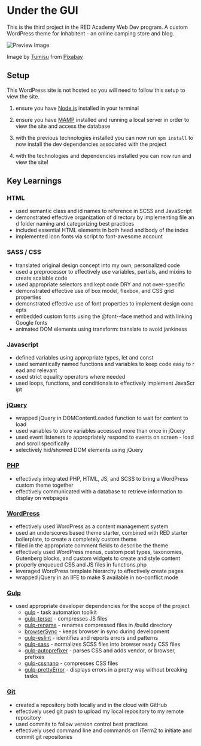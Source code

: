 # Under the GUI

This is the third project in the RED Academy Web Dev program. A custom WordPress theme for Inhabitent - an online camping store and blog.

![Preview Image](https://raw.githubusercontent.com/redacademy/undergui-fall-2019/master/themes/utg-2019/assets/utg-mockup.png?token=ANHOTVFMLXNGDWYGR2BXORK6AURMO)

Image by <a href="https://pixabay.com/users/Tumisu-148124/?utm_source=link-attribution&amp;utm_medium=referral&amp;utm_campaign=image&amp;utm_content=492184">Tumisu</a> from <a href="https://pixabay.com/?utm_source=link-attribution&amp;utm_medium=referral&amp;utm_campaign=image&amp;utm_content=492184">Pixabay</a>

## Setup

This WordPress site is not hosted so you will need to follow this setup to view the site.

1. ensure you have [Node.js](https://nodejs.org/en/) installed in your terminal

2. ensure you have [MAMP](https://www.mamp.info/en/) installed and running a local server in order to view the site and access the database

3. with the previous technologies installed you can now run `npm install` to now install the dev dependencies associated with the project

4. with the technologies and dependencies installed you can now run and view the site!

## Key Learnings

### HTML

- used semantic class and id names to reference in SCSS and JavaScript
- demonstrated effective organization of directory by implementing file and folder naming and categorizing best practices
- included essential HTML elements in both head and body of the index
- implemented icon fonts via script to font-awesome account

### SASS / CSS 

- translated original design concept into my own, personalized code
- used a preprocessor to effectively use variables, partials, and mixins to create scalable code
- used appropriate selectors and kept code DRY and not over-specific
- demonstrated effective use of box model, flexbox, and CSS grid properties
- demonstrated effective use of font properties to implement design concepts
- embedded custom fonts using the @font--face method and with linking Google fonts
- animated DOM elements using transform: translate to avoid jankiness

### Javascript     

- defined variables using appropriate types, let and const
- used semantically named functions and variables to keep code easy to read and relevant
- used strict equality operators where needed
- used loops, functions, and conditionals to effectively implement JavaScript

### [jQuery](https://jquery.com/)

- wrapped jQuery in DOMContentLoaded function to wait for content to load
- used variables to store variables accessed more than once in jQuery
- used event listeners to appropriately respond to events on screen - load and scroll specifically
- selectively hid/showed DOM elements using jQuery

### [PHP](https://www.php.net/)

- effectively integrated PHP, HTML, JS, and SCSS to bring a WordPress custom theme together
- effectively communicated with a database to retrieve information to display on webpages

### [WordPress](https://wordpress.org/)

- effectively used WordPress as a content management system
- used an underscores based theme starter, combined with RED starter boilerplate, to create a completely custom theme
- filled in the appropriate comment fields to describe the theme
- effectively used WordPress menus, custom post types, taxonomies, Gutenberg blocks, and custom widgets to create and style content
- properly enqueued CSS and JS files in functions.php
- leveraged WordPress template hierarchy to effectively create pages
- wrapped jQuery in an IIFE to make \$ available in no-conflict mode

### [Gulp](https://gulpjs.com/)

- used appropriate developer dependencies for the scope of the project
  - [gulp](https://www.npmjs.com/package/gulp) - task automation toolkit
  - [gulp-terser](https://www.npmjs.com/package/gulp-terser) - compresses JS files
  - [gulp-rename](https://www.npmjs.com/package/gulp-rename) - renames compressed files in /build directory
  - [browserSync](https://www.npmjs.com/package/browser-sync) - keeps browser in sync during development
  - [gulp-eslint](https://www.npmjs.com/package/gulp-eslint) - identifies and reports errors and patterns
  - [gulp-sass](https://www.npmjs.com/package/gulp-sass) - normalizes SCSS files into browser ready CSS files
  - [gulp-autoprefixer](https://www.npmjs.com/package/gulp-autoprefixer) - parses CSS and adds vendor, or browser, prefixes
  - [gulp-cssnano](https://www.npmjs.com/package/gulp-cssnano) - compresses CSS files
  - [gulp-prettyError](https://www.npmjs.com/package/gulp-prettyerror) - displays errors in a pretty way without breaking tasks

### [Git](https://git-scm.com/)

- created a repository both locally and in the cloud with GitHub
- effectively used git push to upload my local repository to my remote repository
- used commits to follow version control best practices
- effectively used command line and commands on iTerm2 to initiate and commit git repositories
